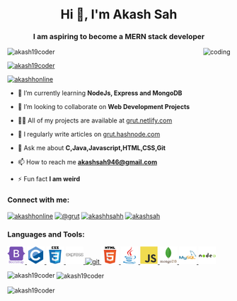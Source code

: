 <h1 align="center">Hi 👋, I'm Akash Sah</h1>
<h3 align="center">I am aspiring to become a MERN stack developer</h3>

<img align="right" alt="coding"  height="400px" src="https://camo.githubusercontent.com/5ddf73ad3a205111cf8c686f687fc216c2946a75005718c8da5b837ad9de78c9/68747470733a2f2f7468756d62732e6766796361742e636f6d2f4576696c4e657874446576696c666973682d736d616c6c2e676966">

<p align="left"> <img src="https://komarev.com/ghpvc/?username=akash19coder&label=Profile%20views&color=0e75b6&style=flat" alt="akash19coder" /> </p>

<p align="left"> <a href="https://github.com/ryo-ma/github-profile-trophy"><img src="https://github-profile-trophy.vercel.app/?username=akash19coder" alt="akash19coder" /></a> </p>

<p align="left"> <a href="https://twitter.com/akashhonline" target="blank"><img src="https://img.shields.io/twitter/follow/akashhonline?logo=twitter&style=for-the-badge" alt="akashhonline" /></a> </p>

- 🌱 I’m currently learning **NodeJs, Express and MongoDB**

- 👯 I’m looking to collaborate on **Web Development Projects**

- 👨‍💻 All of my projects are available at [grut.netlify.com](grut.netlify.com)

- 📝 I regularly write articles on [grut.hashnode.com](grut.hashnode.com)

- 💬 Ask me about **C,Java,Javascript,HTML,CSS,Git**

- 📫 How to reach me **akashsah946@gmail.com**

- ⚡ Fun fact **I am weird**

<h3 align="left">Connect with me:</h3>
<p align="left">
<a href="https://twitter.com/akashhonline" target="blank"><img align="center" src="https://raw.githubusercontent.com/rahuldkjain/github-profile-readme-generator/master/src/images/icons/Social/twitter.svg" alt="akashhonline" height="30" width="40" /></a>
<a href="https://hashnode.com/@grut" target="blank"><img align="center" src="https://raw.githubusercontent.com/rahuldkjain/github-profile-readme-generator/master/src/images/icons/Social/hashnode.svg" alt="@grut" height="30" width="40" /></a>
<a href="https://www.codechef.com/users/akashhsahh" target="blank"><img align="center" src="https://cdn.jsdelivr.net/npm/simple-icons@3.1.0/icons/codechef.svg" alt="akashhsahh" height="30" width="40" /></a>
<a href="https://www.leetcode.com/akashsah" target="blank"><img align="center" src="https://raw.githubusercontent.com/rahuldkjain/github-profile-readme-generator/master/src/images/icons/Social/leet-code.svg" alt="akashsah" height="30" width="40" /></a>
</p>

<h3 align="left">Languages and Tools:</h3>
<p align="left"> <a href="https://getbootstrap.com" target="_blank" rel="noreferrer"> <img src="https://raw.githubusercontent.com/devicons/devicon/master/icons/bootstrap/bootstrap-plain-wordmark.svg" alt="bootstrap" width="40" height="40"/> </a> <a href="https://www.cprogramming.com/" target="_blank" rel="noreferrer"> <img src="https://raw.githubusercontent.com/devicons/devicon/master/icons/c/c-original.svg" alt="c" width="40" height="40"/> </a> <a href="https://www.w3schools.com/css/" target="_blank" rel="noreferrer"> <img src="https://raw.githubusercontent.com/devicons/devicon/master/icons/css3/css3-original-wordmark.svg" alt="css3" width="40" height="40"/> </a> <a href="https://expressjs.com" target="_blank" rel="noreferrer"> <img src="https://raw.githubusercontent.com/devicons/devicon/master/icons/express/express-original-wordmark.svg" alt="express" width="40" height="40"/> </a> <a href="https://git-scm.com/" target="_blank" rel="noreferrer"> <img src="https://www.vectorlogo.zone/logos/git-scm/git-scm-icon.svg" alt="git" width="40" height="40"/> </a> <a href="https://www.w3.org/html/" target="_blank" rel="noreferrer"> <img src="https://raw.githubusercontent.com/devicons/devicon/master/icons/html5/html5-original-wordmark.svg" alt="html5" width="40" height="40"/> </a> <a href="https://www.java.com" target="_blank" rel="noreferrer"> <img src="https://raw.githubusercontent.com/devicons/devicon/master/icons/java/java-original.svg" alt="java" width="40" height="40"/> </a> <a href="https://developer.mozilla.org/en-US/docs/Web/JavaScript" target="_blank" rel="noreferrer"> <img src="https://raw.githubusercontent.com/devicons/devicon/master/icons/javascript/javascript-original.svg" alt="javascript" width="40" height="40"/> </a> <a href="https://www.mongodb.com/" target="_blank" rel="noreferrer"> <img src="https://raw.githubusercontent.com/devicons/devicon/master/icons/mongodb/mongodb-original-wordmark.svg" alt="mongodb" width="40" height="40"/> </a> <a href="https://www.mysql.com/" target="_blank" rel="noreferrer"> <img src="https://raw.githubusercontent.com/devicons/devicon/master/icons/mysql/mysql-original-wordmark.svg" alt="mysql" width="40" height="40"/> </a> <a href="https://nodejs.org" target="_blank" rel="noreferrer"> <img src="https://raw.githubusercontent.com/devicons/devicon/master/icons/nodejs/nodejs-original-wordmark.svg" alt="nodejs" width="40" height="40"/> </a> </p>

<p><img align="left" src="https://github-readme-stats.vercel.app/api/top-langs?username=akash19coder&show_icons=true&locale=en&layout=compact" alt="akash19coder" /></p>

<p>&nbsp;<img align="center" src="https://github-readme-stats.vercel.app/api?username=akash19coder&show_icons=true&locale=en" alt="akash19coder" /></p>

<p><img align="center" src="https://github-readme-streak-stats.herokuapp.com/?user=akash19coder&" alt="akash19coder" /></p>
